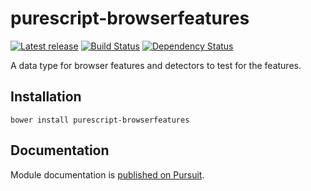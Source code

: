 # purescript-browserfeatures

[![Latest release](http://img.shields.io/bower/v/purescript-browserfeatures.svg)](https://github.com/slamdata/purescript-browserfeatures/releases)
[![Build Status](https://travis-ci.org/slamdata/purescript-browserfeatures.svg?branch=master)](https://travis-ci.org/slamdata/purescript-browserfeatures)
[![Dependency Status](https://www.versioneye.com/user/projects/579a398a3815c8003b2a6cb4/badge.svg?style=flat)](https://www.versioneye.com/user/projects/579a398a3815c8003b2a6cb4)

A data type for browser features and detectors to test for the features.

## Installation

```
bower install purescript-browserfeatures
```

## Documentation

Module documentation is [published on Pursuit](http://pursuit.purescript.org/packages/purescript-browserfeatures).

